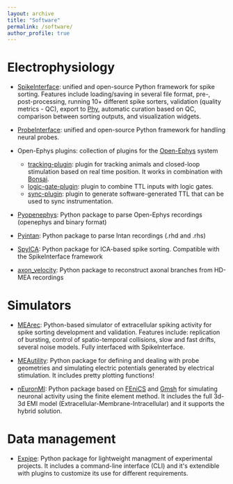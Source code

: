 ```yaml
---
layout: archive
title: "Software"
permalink: /software/
author_profile: true
---
```


# Electrophysiology


- [SpikeInterface](https://github.com/SpikeInterface/spikeinterface): unified and open-source Python framework for spike sorting. 
Features include loading/saving in several file format, pre-, post-processing, running 10+ different spike sorters, 
validation (quality metrics - QC), export to [Phy](https://github.com/cortex-lab/phy), automatic curation based on QC, comparison between sorting outputs, and visualization widgets.

- [ProbeInterface](https://github.com/SpikeInterface/probeinterface): unified and open-source Python framework for handling neural probes. 

- Open-Ephys plugins: collection of plugins for the [Open-Ephys](https://open-ephys.org/) system
    - [tracking-plugin](https://github.com/CINPLA/tracking-plugin): plugin for tracking animals and closed-loop stimulation based on real time position. It works in combination with [Bonsai](https://bonsai-rx.org/).
    - [logic-gate-plugin](https://github.com/CINPLA/logic-gate-plugin): plugin to combine TTL inputs with logic gates.
    - [sync-plugin](https://github.com/CINPLA/sync-plugin): plugin to generate software-generated TTL that can be used to sync instrumentation.  

- [Pyopenephys](https://github.com/CINPLA/pyopenephys): Python package to parse Open-Ephys recordings (openephys and binary format)

- [Pyintan](https://github.com/alejoe91/pyintan): Python package to parse Intan recordings (.rhd and .rhs)

- [SpyICA](https://github.com/alejoe91/spyica): Python package for ICA-based spike sorting. Compatible with the SpikeInterface framework

- [axon_velocity](https://github.com/alejoe91/axon_velocity): Python package to reconstruct axonal branches from HD-MEA recordings 


# Simulators

- [MEArec](https://github.com/alejoe91/MEArec): Python-based simulator of extracellular spiking activity for spike sorting development and validation.
Features include: replication of bursting, control of spatio-temporal collisions, slow and fast drifts, several noise models. Fully interfaced with SpikeInterface. 

- [MEAutility](https://github.com/alejoe91/MEAutility): Python package for defining and dealing with probe geometries and simulating electric potentials 
generated by electrical stimulation. It includes pretty plotting functions!

- [nEuronMI](https://github.com/miroK/nEuronMI): Python package based on [FEniCS](https://fenicsproject.org/) and [Gmsh](http://gmsh.info/) 
for simulating neuronal activity using the finite element method.
It includes the full 3d-3d EMI model (Extracellular-Membrane-Intracellular) and it supports the hybrid solution.

# Data management

- [Expipe](https://github.com/CINPLA/expipe): Python package for lightweight managment of experimental projects. It includes a command-line interface (CLI) and 
it's extendible with plugins to customize its use for different requirements.
